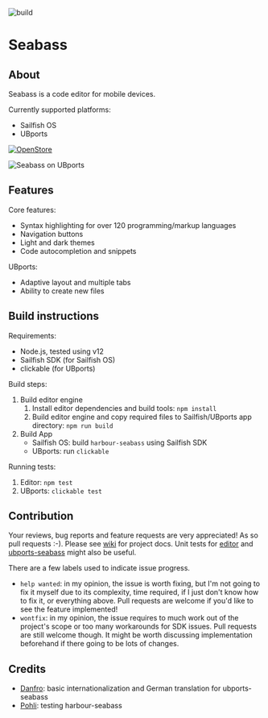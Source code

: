 ![build](https://github.com/milikhin/seabass2/workflows/build/badge.svg)

# Seabass
## About

Seabass is a code editor for mobile devices.

Currently supported platforms:

* Sailfish OS
* UBports

[![OpenStore](https://open-store.io/badges/en_US.png)](https://open-store.io/app/seabass2.mikhael)

![Seabass on UBports](https://milikhin.name/img/seabass/seabass-desktop-03.png)

## Features
Core features:
* Syntax highlighting for over 120 programming/markup languages
* Navigation buttons
* Light and dark themes
* Code autocompletion and snippets

UBports:
* Adaptive layout and multiple tabs
* Ability to create new files

## Build instructions

Requirements:

* Node.js, tested using v12
* Sailfish SDK (for Sailfish OS)
* clickable (for UBports)

Build steps:

1. Build editor engine  
   1. Install editor dependencies and build tools: `npm install`
   1. Build editor engine and copy required files to Sailfish/UBports app directory: `npm run build`
1. Build App  
   * Sailfish OS: build `harbour-seabass` using Sailfish SDK
   * UBports: run `clickable`

Running tests:

1. Editor: `npm test`
1. UBports: `clickable test`

## Contribution

Your reviews, bug reports and feature requests are very appreciated!
As so pull requests :-). Please see [wiki](https://github.com/milikhin/seabass2/wiki) for project docs. Unit tests for [editor](https://github.com/milikhin/seabass2/tree/master/editor/__tests__) and [ubports-seabass](https://github.com/milikhin/seabass2/tree/master/ubports-seabass/tests) might also be useful.

There are a few labels used to indicate issue progress.
* `help wanted`: in my opinion, the issue is worth fixing, but I'm not going to fix it myself due to its complexity, time required, if I just don't know how to fix it, or everything above. Pull requests are welcome if you'd like to see the feature implemented!
* `wontfix`: in my opinion, the issue requires to much work out of the project's scope or too many workarounds for SDK issues. Pull requests are still welcome though. It might be worth discussing implementation beforehand if there going to be lots of changes.

## Credits

* [Danfro](https://github.com/Danfro): basic internationalization and German translation for ubports-seabass
* [Pohli](https://github.com/Pohli): testing harbour-seabass
